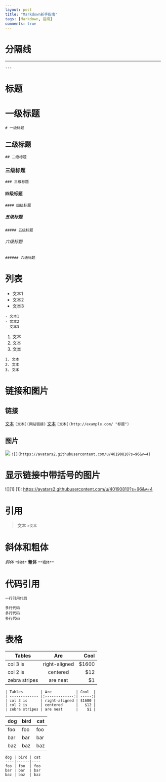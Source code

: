 ```yaml
---
layout: post
title: "Markdown新手指南"
tags: [Markdown, 指南]
comments: true
---
```



# 分隔线

---
`---`

# 标题

# 一级标题
`# 一级标题`
## 二级标题
`## 二级标题`
### 三级标题
`### 三级标题`
#### 四级标题
`#### 四级标题`
##### 五级标题
`##### 五级标题`
###### 六级标题
`###### 六级标题`

# 列表

- 文本1
- 文本2
- 文本3
```
- 文本1
- 文本2
- 文本3
```
1. 文本
2. 文本
3. 文本
```
1. 文本
2. 文本
3. 文本
```

# 链接和图片

## 链接
[文本](网站链接)
`[文本](网站链接)`
[文本](http://example.com/ "标题")
`[文本](http://example.com/ "标题")`

## 图片
![](https://avatars2.githubusercontent.com/u/40190810?s=96&v=4)
`![](https://avatars2.githubusercontent.com/u/40190810?s=96&v=4)`

# 显示链接中带括号的图片
![][1]
[1]: https://avatars2.githubusercontent.com/u/40190810?s=96&v=4

# 引用

>文本
`>文本`

# 斜体和粗体

*斜体*
`*斜体*`
**粗体**
`**粗体**`

# 代码引用

`一行引用代码`

```
多行代码
多行代码
多行代码
```

# 表格

| Tables        | Are           | Cool  |
| ------------- |:-------------:| -----:|
| col 3 is      | right-aligned | $1600 |
| col 2 is      | centered      |   $12 |
| zebra stripes | are neat      |    $1 |

```
| Tables        | Are           | Cool  |
| ------------- |:-------------:| -----:|
| col 3 is      | right-aligned | $1600 |
| col 2 is      | centered      |   $12 |
| zebra stripes | are neat      |    $1 |
```

dog | bird | cat
----|------|----
foo | foo  | foo
bar | bar  | bar
baz | baz  | baz

```
dog | bird | cat
----|------|----
foo | foo  | foo
bar | bar  | bar
baz | baz  | baz
```

